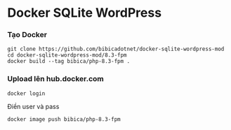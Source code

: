 # Docker SQLite WordPress

### Tạo Docker

```
git clone https://github.com/bibicadotnet/docker-sqlite-wordpress-mod
cd docker-sqlite-wordpress-mod/8.3-fpm
docker build --tag bibica/php-8.3-fpm .
```
### Upload lên hub.docker.com
```
docker login
```
Điền user và pass
```
docker image push bibica/php-8.3-fpm
```
